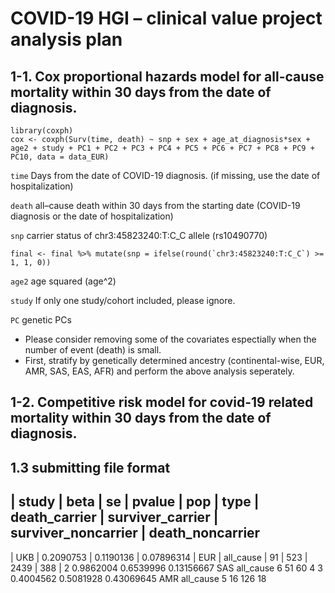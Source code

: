 # COVID-19 HGI – clinical value project analysis plan 

## 1-1.	Cox proportional hazards model for all-cause mortality within 30 days from the date of diagnosis.

```{r}
library(coxph)
cox <- coxph(Surv(time, death) ~ snp + sex + age_at_diagnosis*sex + age2 + study + PC1 + PC2 + PC3 + PC4 + PC5 + PC6 + PC7 + PC8 + PC9 + PC10, data = data_EUR)
```

`time` Days from the date of COVID-19 diagnosis. (if missing, use the date of hospitalization)

`death` all–cause death within 30 days from the starting date (COVID-19 diagnosis or the date of hospitalization)

`snp` carrier status of chr3:45823240:T:C_C allele (rs10490770)

```{r}
final <- final %>% mutate(snp = ifelse(round(`chr3:45823240:T:C_C`) >= 1, 1, 0))
```

`age2` age squared (age^2)

`study` If only one study/cohort included, please ignore.

`PC` genetic PCs

* Please consider removing some of the covariates espectially when the number of event (death) is small.
* First, stratify by genetically determined ancestry (continental-wise, EUR, AMR, SAS, EAS, AFR) and perform the above analysis seperately.

## 1-2. Competitive risk model for covid-19 related mortality within 30 days from the date of diagnosis.



## 1.3 submitting file format


| study |  beta |  se  | pvalue | pop | type | death_carrier | surviver_carrier | surviver_noncarrier | death_noncarrier
-------------------------------------------------------------------------
| UKB |  0.2090753 | 0.1190136 | 0.07896314 | EUR  |  all_cause | 91 | 523 | 2439 | 388 |
2  0.9862004 0.6539996 0.13156667 SAS     all_cause    6   51   60    4
3  0.4004562 0.5081928 0.43069645 AMR     all_cause    5   16  126   18




